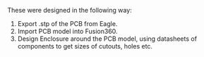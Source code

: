 These were designed in the following way:

1. Export .stp of the PCB from Eagle.
2. Import PCB model into Fusion360.
3. Design Enclosure around the PCB model, using datasheets of components to get sizes of cutouts, holes etc.